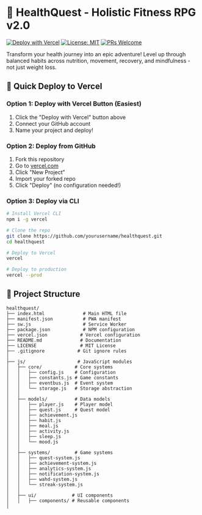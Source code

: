 # 🌟 HealthQuest - Holistic Fitness RPG v2.0

[![Deploy with Vercel](https://vercel.com/button)](https://vercel.com/new/clone?repository-url=https://github.com/yourusername/healthquest)
[![License: MIT](https://img.shields.io/badge/License-MIT-yellow.svg)](https://opensource.org/licenses/MIT)
[![PRs Welcome](https://img.shields.io/badge/PRs-welcome-brightgreen.svg)](http://makeapullrequest.com)

Transform your health journey into an epic adventure! Level up through balanced habits across nutrition, movement, recovery, and mindfulness - not just weight loss.

## 🚀 Quick Deploy to Vercel

### Option 1: Deploy with Vercel Button (Easiest)
1. Click the "Deploy with Vercel" button above
2. Connect your GitHub account
3. Name your project and deploy!

### Option 2: Deploy from GitHub
1. Fork this repository
2. Go to [vercel.com](https://vercel.com)
3. Click "New Project"
4. Import your forked repo
5. Click "Deploy" (no configuration needed!)

### Option 3: Deploy via CLI
```bash
# Install Vercel CLI
npm i -g vercel

# Clone the repo
git clone https://github.com/yourusername/healthquest.git
cd healthquest

# Deploy to Vercel
vercel

# Deploy to production
vercel --prod
```

## 📁 Project Structure

```
healthquest/
├── index.html              # Main HTML file
├── manifest.json           # PWA manifest
├── sw.js                   # Service Worker
├── package.json            # NPM configuration
├── vercel.json            # Vercel configuration
├── README.md              # Documentation
├── LICENSE                # MIT License
├── .gitignore            # Git ignore rules
│
├── js/                   # JavaScript modules
│   ├── core/            # Core systems
│   │   ├── config.js    # Configuration
│   │   ├── constants.js # Game constants
│   │   ├── eventbus.js  # Event system
│   │   └── storage.js   # Storage abstraction
│   │
│   ├── models/          # Data models
│   │   ├── player.js    # Player model
│   │   ├── quest.js     # Quest model
│   │   ├── achievement.js
│   │   ├── habit.js
│   │   ├── meal.js
│   │   ├── activity.js
│   │   ├── sleep.js
│   │   └── mood.js
│   │
│   ├── systems/         # Game systems
│   │   ├── quest-system.js
│   │   ├── achievement-system.js
│   │   ├── analytics-system.js
│   │   ├── notification-system.js
│   │   ├── wahd-system.js
│   │   └── streak-system.js
│   │
│   ├── ui/             # UI components
│   │   ├── components/ # Reusable components
│
